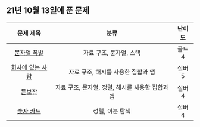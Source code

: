 ## 21년 10월 13일에 푼 문제


|문제 제목|분류|난이도|
|:---:|:---:|:---:|
|[문자열 폭발](https://www.acmicpc.net/problem/9935)|자료 구조, 문자열, 스택|골드 4|
|[회사에 있는 사람](https://www.acmicpc.net/problem/7785)|자료 구조, 해시를 사용한 집합과 맵|실버 5|
|[듣보잡](https://www.acmicpc.net/problem/1764)|자료 구조, 문자열, 정렬, 해시를 사용한 집합과 맵|실버 4|
|[숫자 카드](https://www.acmicpc.net/problem/10815)|정렬, 이분 탐색|실버 4|

